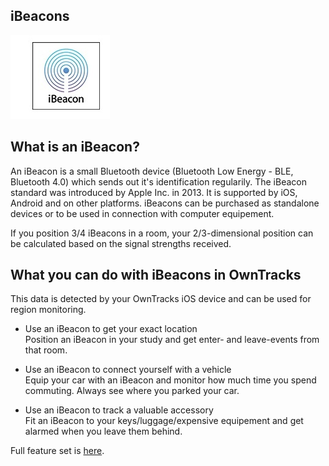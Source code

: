 ## iBeacons

![ibeacon logo](images/ibeacon.png)

## What is an iBeacon?

An iBeacon is a small Bluetooth device (Bluetooth Low Energy - BLE, Bluetooth 4.0) which sends out it's identification regularily. The iBeacon standard was introduced by Apple Inc. in 2013. It is supported by iOS, Android and on other platforms. iBeacons can be purchased as standalone devices or to be used in connection with computer equipement.

If you position 3/4 iBeacons in a room, your 2/3-dimensional position can be calculated based on the signal strengths received.


## What you can do with iBeacons in OwnTracks

This data is detected by your OwnTracks iOS device and can be used for region monitoring.

* Use an iBeacon to get your exact location  
Position an iBeacon in your study and get enter- and leave-events from that room.

* Use an iBeacon to connect yourself with a vehicle  
Equip your car with an iBeacon and monitor how much time you spend commuting.
Always see where you parked your car.

* Use an iBeacon to track a valuable accessory  
Fit an iBeacon to your keys/luggage/expensive equipement and get alarmed when you leave them behind.

Full feature set is [here](../features/beacons.md).

